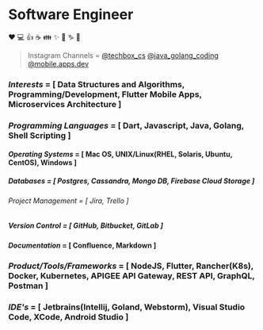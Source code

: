 # Software Engineer

:heart: :computer: :+1: :coffee: :family: :sparkles: :thinking: :capricorn: :metal:

<!---
>Udemy Course Author = <a href="https://www.udemy.com/course/go-api-development/?couponCode=3679F402160D72A10115" target="_blank">GO API Development</a>
--->

>Instagram Channels = [@techbox_cs](https://www.instagram.com/techbox_cs/) [@java_golang_coding](https://www.instagram.com/java_golang_coding/) [@mobile.apps.dev](https://www.instagram.com/mobile.apps.dev/)

### *Interests* = [ Data Structures and Algorithms, Programming/Development, Flutter Mobile Apps, Microservices Architecture ]
### *Programming Languages* = [ Dart, Javascript, Java, Golang, Shell Scripting ]
#### *Operating Systems* = [ Mac OS, UNIX/Linux(RHEL, Solaris, Ubuntu, CentOS), Windows ]
##### *Databases* = [ Postgres, Cassandra, Mongo DB, Firebase Cloud Storage ]
###### *Project Management* = [ Jira, Trello ]
##### *Version Control* = [ GitHub, Bitbucket, GitLab ]
#### *Documentation* = [ Confluence, Markdown ]
### *Product/Tools/Frameworks* = [ NodeJS, Flutter, Rancher(K8s), Docker, Kubernetes, APIGEE API Gateway, REST API, GraphQL, Postman ]
### *IDE's* = [ Jetbrains(Intellij, Goland, Webstorm), Visual Studio Code, XCode, Android Studio ]


